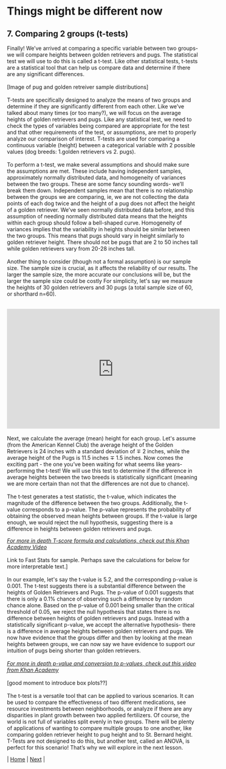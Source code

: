 # Things might be different now
## 7. Comparing 2 groups (t-tests)

Finally! We’ve arrived at comparing a specific variable between two groups- we will compare heights between golden retrievers and pugs. The statistical test we will use to do this is called a t-test. Like other statistical tests, t-tests are a statistical tool that can help us compare data and determine if there are any significant differences. <br>
<br> 
[Image of pug and golden retreiver sample distributions] <br>
<br>
T-tests are specifically designed to analyze the means of two groups and determine if they are significantly different from each other. Like we’ve talked about many times (or too many?), we will focus on the average heights of golden retrievers and pugs. Like any statistical test, we need to check the types of variables being compared are appropriate for the test and that other requirements of the test, or assumptions, are met to properly analyze our comparison of interest. T-tests are used for comparing a continuous variable (height) between a categorical variable with 2 possible values (dog breeds: 1.golden retrievers vs 2. pugs). <br>
<br>
To perform a t-test, we make several assumptions and should make sure the assumptions are met. These include having independent samples, approximately normally distributed data, and homogeneity of variances between the two groups. These are some fancy sounding words- we’ll break them down. Independent samples mean that there is no relationship between the groups we are comparing, ie, we are not collecting the data points of each dog twice and the height of a pug does not affect the height of a golden retriever. We’ve seen normally distributed data before, and this assumption of needing normally distributed data means that the heights within each group should follow a bell-shaped curve. Homogeneity of variances implies that the variability in heights should be similar between the two groups. This means that pugs should vary in height similarly to golden retriever height. There should not be pugs that are 2 to 50 inches tall while golden retrievers vary from 20-28 inches tall. <br>
<br>
Another thing to consider (though not a formal assumption) is our sample size. The sample size is crucial, as it affects the reliability of our results. The larger the sample size, the more accurate our conclusions will be, but the larger the sample size could be costly For simplicity, let's say we measure the heights of 30 golden retrievers and 30 pugs (a total sample size of 60, or shorthard n=60). <br>
<br> 
<iframe width="560" height="315" src="https://www.youtube.com/embed/Uyd_Fk9cDjA" frameborder="0" allowfullscreen></iframe><br>
<br> 
Next, we calculate the average (mean) height for each group. Let's assume (from the American Kennel Club)  the average height of the Golden Retrievers is 24 inches with a standard deviation of ∓ 2 inches, while the average height of the Pugs is 11.5 inches ∓ 1.5 inches. Now comes the exciting part - the one you’ve been waiting for what seems like years- performing the t-test! We will use this test to determine if the difference in average heights between the two breeds is statistically significant (meaning we are more certain than not that the differences are not due to chance). <br>
<br>
The t-test generates a test statistic, the t-value, which indicates the magnitude of the difference between the two groups. Additionally, the t-value corresponds to a p-value. The p-value represents the probability of obtaining the observed mean heights between groups. If the t-value is large enough, we would reject the null hypothesis, suggesting there is a difference in heights between golden retrievers and pugs. <br>

[_For more in depth T-score formula and calculations, check out this Khan Academy Video_](https://www.khanacademy.org/math/statistics-probability/significance-tests-confidence-intervals-two-samples/comparing-two-means/v/difference-of-sample-means-distribution) <br>
<br>
Link to Fast Stats for sample. Perhaps save the calculations for below for more interpretable text.] <br>
<br>
In our example, let's say the t-value is 5.2, and the corresponding p-value is 0.001. The t-test suggests there is a substantial difference between the heights of Golden Retrievers and Pugs. The p-value of 0.001 suggests that there is only a 0.1% chance of observing such a difference by random chance alone. Based on the p-value of 0.001 being smaller than the critical threshold of 0.05, we reject the null hypothesis that states there is no difference between heights of golden retrievers and pugs. Instead with a statistically significant p-value, we accept the alternative hypothesis- there is a difference in average heights between golden retrievers and pugs. We now have evidence that the groups differ and then by looking at the mean heights between groups, we can now say we have evidence to support our intuition of pugs being shorter than golden retrievers. <br>
<br>
[_For more in depth p-value and conversion to p-values, check out this video from Khan Academy_](https://www.khanacademy.org/math/statistics-probability/significance-tests-confidence-intervals-two-samples/comparing-two-means/v/hypothesis-test-for-difference-of-means) <br>
<br>
[good moment to introduce box plots??] <br>
<br>
The t-test is a versatile tool that can be applied to various scenarios. It can be used to compare the effectiveness of two different medications, see resource investments between neighborhoods, or analyze if there are any disparities in plant growth between two applied fertilizers. Of course, the world is not full of variables split evenly in two groups. There will be plenty of applications of wanting to compare multiple groups to one another, like comparing golden retriever height to pug height and to St. Bernard height. T-Tests are not designed to do this, but another test, called an ANOVA, is perfect for this scenario! That’s why we will explore in the next lesson. <br>

| [Home](https://benrushscience.github.io/learning-data-science/) | [Next](https://benrushscience.github.io/learning-data-science/pages/8-comparing-2+-groups.html) |
